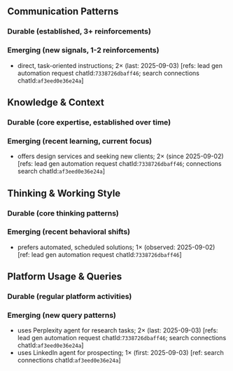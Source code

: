 ## Communication Patterns
### Durable (established, 3+ reinforcements)

### Emerging (new signals, 1-2 reinforcements)
- direct, task-oriented instructions; 2× (last: 2025-09-03) [refs: lead gen automation request chatId:`7338726dbaff46`; search connections chatId:`af3eed0e36e24a`]

## Knowledge & Context
### Durable (core expertise, established over time)

### Emerging (recent learning, current focus)
- offers design services and seeking new clients; 2× (since 2025-09-02) [refs: lead gen automation request chatId:`7338726dbaff46`; connections search chatId:`af3eed0e36e24a`]

## Thinking & Working Style
### Durable (core thinking patterns)

### Emerging (recent behavioral shifts)
- prefers automated, scheduled solutions; 1× (observed: 2025-09-02) [ref: lead gen automation request chatId:`7338726dbaff46`]

## Platform Usage & Queries
### Durable (regular platform activities)

### Emerging (new query patterns)
- uses Perplexity agent for research tasks; 2× (last: 2025-09-03) [refs: lead gen automation request chatId:`7338726dbaff46`; search connections chatId:`af3eed0e36e24a`]
- uses LinkedIn agent for prospecting; 1× (first: 2025-09-03) [ref: search connections chatId:`af3eed0e36e24a`]